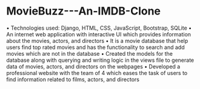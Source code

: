 # MovieBuzz---An-IMDB-Clone

• Technologies used: Django, HTML, CSS, JavaScript, Bootstrap, SQLite
• An internet web application with interactive UI which provides information about the movies, actors, and directors
• It is a movie database that help users find top rated movies and has the functionality to search and add movies which are not in the database
• Created the models for the database along with querying and writing logic in the views file to generate data of movies, actors, and directors on the webpages
• Developed a professional website with the team of 4 which eases the task of users to find information related to films, actors, and directors
